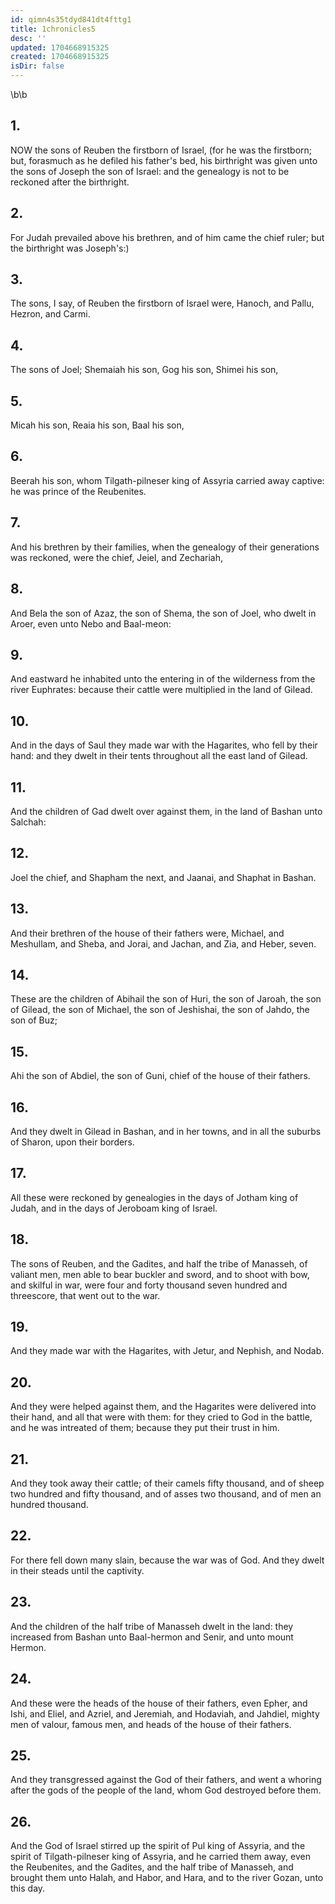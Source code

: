 ```yaml
---
id: qimn4s35tdyd841dt4fttg1
title: 1chronicles5
desc: ''
updated: 1704668915325
created: 1704668915325
isDir: false
---
```

\b\b
## 1.
NOW the sons of Reuben the firstborn of Israel, (for he was the firstborn; but, forasmuch as he defiled his father's bed, his birthright was given unto the sons of Joseph the son of Israel: and the genealogy is not to be reckoned after the birthright.
## 2.
For Judah prevailed above his brethren, and of him came the chief ruler; but the birthright was Joseph's:)
## 3.
The sons, I say, of Reuben the firstborn of Israel were, Hanoch, and Pallu, Hezron, and Carmi.
## 4.
The sons of Joel; Shemaiah his son, Gog his son, Shimei his son,
## 5.
Micah his son, Reaia his son, Baal his son,
## 6.
Beerah his son, whom Tilgath-pilneser king of Assyria carried away captive: he was prince of the Reubenites.
## 7.
And his brethren by their families, when the genealogy of their generations was reckoned, were the chief, Jeiel, and Zechariah,
## 8.
And Bela the son of Azaz, the son of Shema, the son of Joel, who dwelt in Aroer, even unto Nebo and Baal-meon:
## 9.
And eastward he inhabited unto the entering in of the wilderness from the river Euphrates: because their cattle were multiplied in the land of Gilead.
## 10.
And in the days of Saul they made war with the Hagarites, who fell by their hand: and they dwelt in their tents throughout all the east land of Gilead.
## 11.
And the children of Gad dwelt over against them, in the land of Bashan unto Salchah:
## 12.
Joel the chief, and Shapham the next, and Jaanai, and Shaphat in Bashan.
## 13.
And their brethren of the house of their fathers were, Michael, and Meshullam, and Sheba, and Jorai, and Jachan, and Zia, and Heber, seven.
## 14.
These are the children of Abihail the son of Huri, the son of Jaroah, the son of Gilead, the son of Michael, the son of Jeshishai, the son of Jahdo, the son of Buz;
## 15.
Ahi the son of Abdiel, the son of Guni, chief of the house of their fathers.
## 16.
And they dwelt in Gilead in Bashan, and in her towns, and in all the suburbs of Sharon, upon their borders.
## 17.
All these were reckoned by genealogies in the days of Jotham king of Judah, and in the days of Jeroboam king of Israel.
## 18.
The sons of Reuben, and the Gadites, and half the tribe of Manasseh, of valiant men, men able to bear buckler and sword, and to shoot with bow, and skilful in war, were four and forty thousand seven hundred and threescore, that went out to the war.
## 19.
And they made war with the Hagarites, with Jetur, and Nephish, and Nodab.
## 20.
And they were helped against them, and the Hagarites were delivered into their hand, and all that were with them: for they cried to God in the battle, and he was intreated of them; because they put their trust in him.
## 21.
And they took away their cattle; of their camels fifty thousand, and of sheep two hundred and fifty thousand, and of asses two thousand, and of men an hundred thousand.
## 22.
For there fell down many slain, because the war was of God. And they dwelt in their steads until the captivity.
## 23.
And the children of the half tribe of Manasseh dwelt in the land: they increased from Bashan unto Baal-hermon and Senir, and unto mount Hermon.
## 24.
And these were the heads of the house of their fathers, even Epher, and Ishi, and Eliel, and Azriel, and Jeremiah, and Hodaviah, and Jahdiel, mighty men of valour, famous men, and heads of the house of their fathers.
## 25.
And they transgressed against the God of their fathers, and went a whoring after the gods of the people of the land, whom God destroyed before them.
## 26.
And the God of Israel stirred up the spirit of Pul king of Assyria, and the spirit of Tilgath-pilneser king of Assyria, and he carried them away, even the Reubenites, and the Gadites, and the half tribe of Manasseh, and brought them unto Halah, and Habor, and Hara, and to the river Gozan, unto this day.
